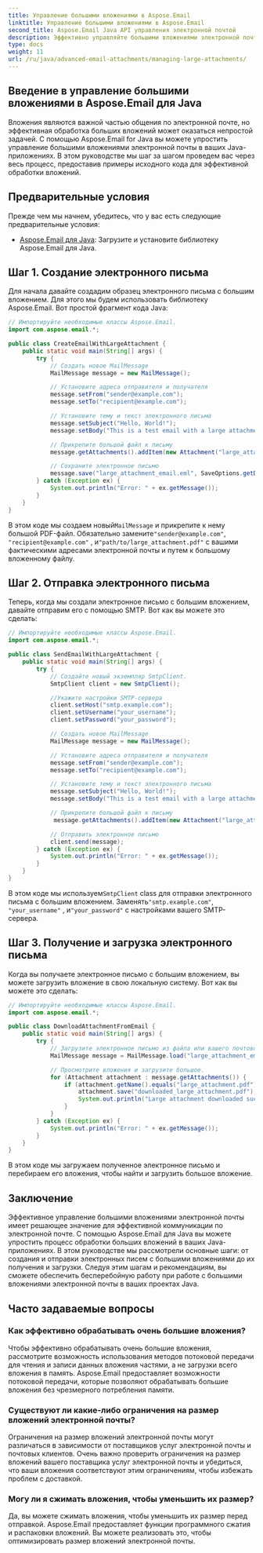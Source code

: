 ```yaml
---
title: Управление большими вложениями в Aspose.Email
linktitle: Управление большими вложениями в Aspose.Email
second_title: Aspose.Email Java API управления электронной почтой
description: Эффективно управляйте большими вложениями электронной почты с помощью Aspose.Email для Java. Пошаговое руководство и исходный код для упрощенной обработки вложений в приложениях Java.
type: docs
weight: 11
url: /ru/java/advanced-email-attachments/managing-large-attachments/
---
```


## Введение в управление большими вложениями в Aspose.Email для Java

Вложения являются важной частью общения по электронной почте, но эффективная обработка больших вложений может оказаться непростой задачей. С помощью Aspose.Email for Java вы можете упростить управление большими вложениями электронной почты в ваших Java-приложениях. В этом руководстве мы шаг за шагом проведем вас через весь процесс, предоставив примеры исходного кода для эффективной обработки вложений.

## Предварительные условия

Прежде чем мы начнем, убедитесь, что у вас есть следующие предварительные условия:

- [Aspose.Email для Java](https://releases.aspose.com/email/java/): Загрузите и установите библиотеку Aspose.Email для Java.

## Шаг 1. Создание электронного письма

Для начала давайте создадим образец электронного письма с большим вложением. Для этого мы будем использовать библиотеку Aspose.Email. Вот простой фрагмент кода Java:

```java
// Импортируйте необходимые классы Aspose.Email.
import com.aspose.email.*;

public class CreateEmailWithLargeAttachment {
    public static void main(String[] args) {
        try {
            // Создать новое MailMessage
            MailMessage message = new MailMessage();

            // Установите адреса отправителя и получателя
            message.setFrom("sender@example.com");
            message.setTo("recipient@example.com");

            // Установите тему и текст электронного письма
            message.setSubject("Hello, World!");
            message.setBody("This is a test email with a large attachment.");

            // Прикрепите большой файл к письму
            message.getAttachments().addItem(new Attachment("large_attachment.pdf", "path/to/large_attachment.pdf"));

            // Сохраните электронное письмо
            message.save("large_attachment_email.eml", SaveOptions.getDefaultEml());
        } catch (Exception ex) {
            System.out.println("Error: " + ex.getMessage());
        }
    }
}
```

 В этом коде мы создаем новый`MailMessage` и прикрепите к нему большой PDF-файл. Обязательно замените`"sender@example.com"`, `"recipient@example.com"` , и`"path/to/large_attachment.pdf"` с вашими фактическими адресами электронной почты и путем к большому вложенному файлу.

## Шаг 2. Отправка электронного письма

Теперь, когда мы создали электронное письмо с большим вложением, давайте отправим его с помощью SMTP. Вот как вы можете это сделать:

```java
// Импортируйте необходимые классы Aspose.Email.
import com.aspose.email.*;

public class SendEmailWithLargeAttachment {
    public static void main(String[] args) {
        try {
            // Создайте новый экземпляр SmtpClient.
            SmtpClient client = new SmtpClient();

            //Укажите настройки SMTP-сервера
            client.setHost("smtp.example.com");
            client.setUsername("your_username");
            client.setPassword("your_password");

            // Создать новое MailMessage
            MailMessage message = new MailMessage();

            // Установите адреса отправителя и получателя
            message.setFrom("sender@example.com");
            message.setTo("recipient@example.com");

            // Установите тему и текст электронного письма
            message.setSubject("Hello, World!");
            message.setBody("This is a test email with a large attachment.");

            // Прикрепите большой файл к письму
             message.getAttachments().addItem(new Attachment("large_attachment.pdf", "path/to/large_attachment.pdf"));

            // Отправить электронное письмо
            client.send(message);
        } catch (Exception ex) {
            System.out.println("Error: " + ex.getMessage());
        }
    }
}
```

 В этом коде мы используем`SmtpClient` class для отправки электронного письма с большим вложением. Заменять`"smtp.example.com"`, `"your_username"` , и`"your_password"` с настройками вашего SMTP-сервера.

## Шаг 3. Получение и загрузка электронного письма

Когда вы получаете электронное письмо с большим вложением, вы можете загрузить вложение в свою локальную систему. Вот как вы можете это сделать:

```java
// Импортируйте необходимые классы Aspose.Email.
import com.aspose.email.*;

public class DownloadAttachmentFromEmail {
    public static void main(String[] args) {
        try {
            // Загрузите электронное письмо из файла или вашего почтового сервера.
            MailMessage message = MailMessage.load("large_attachment_email.eml");

            // Просмотрите вложения и загрузите большое.
            for (Attachment attachment : message.getAttachments()) {
                if (attachment.getName().equals("large_attachment.pdf")) {
                    attachment.save("downloaded_large_attachment.pdf");
                    System.out.println("Large attachment downloaded successfully.");
                }
            }
        } catch (Exception ex) {
            System.out.println("Error: " + ex.getMessage());
        }
    }
}
```

В этом коде мы загружаем полученное электронное письмо и перебираем его вложения, чтобы найти и загрузить большое вложение.

## Заключение

Эффективное управление большими вложениями электронной почты имеет решающее значение для эффективной коммуникации по электронной почте. С помощью Aspose.Email для Java вы можете упростить процесс обработки больших вложений в ваших Java-приложениях. В этом руководстве мы рассмотрели основные шаги: от создания и отправки электронных писем с большими вложениями до их получения и загрузки. Следуя этим шагам и рекомендациям, вы сможете обеспечить бесперебойную работу при работе с большими вложениями электронной почты в ваших проектах Java.

## Часто задаваемые вопросы

### Как эффективно обрабатывать очень большие вложения?

Чтобы эффективно обрабатывать очень большие вложения, рассмотрите возможность использования методов потоковой передачи для чтения и записи данных вложения частями, а не загрузки всего вложения в память. Aspose.Email предоставляет возможности потоковой передачи, которые позволяют обрабатывать большие вложения без чрезмерного потребления памяти.

### Существуют ли какие-либо ограничения на размер вложений электронной почты?

Ограничения на размер вложений электронной почты могут различаться в зависимости от поставщиков услуг электронной почты и почтовых клиентов. Очень важно проверить ограничения на размер вложений вашего поставщика услуг электронной почты и убедиться, что ваши вложения соответствуют этим ограничениям, чтобы избежать проблем с доставкой.

### Могу ли я сжимать вложения, чтобы уменьшить их размер?

Да, вы можете сжимать вложения, чтобы уменьшить их размер перед отправкой. Aspose.Email предоставляет функции программного сжатия и распаковки вложений. Вы можете реализовать это, чтобы оптимизировать размер вложений электронной почты.